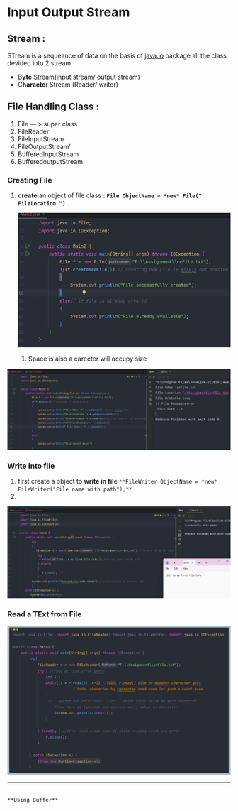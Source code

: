 # Input Output Stream

## Stream :

STream is a sequeance of data on the basis of [java.io](http://java.io) package all the class devided into 2 stream

- B**yte** Stream(input stream/ output stream)
- C**haracte**r Stream (Reader/ writer)

## File Handling Class :

1. File — > super class
2. FileReader
3. FileInputStream
4. FileOutputStream’
5. BufferedInputStream
6. BufferedoutputStream

### Creating File

1. **create** an object of file class **: `File ObjectName = *new* File(" FileLocation ")`**
    
    ![Untitled](Input%20Output%20Stream%204159a3b41802422abbcd7c889b15e20f/Untitled.png)
    
    1. Space is also a carecter will occupy size

![Untitled](Input%20Output%20Stream%204159a3b41802422abbcd7c889b15e20f/Untitled%201.png)

### Write into file

1. first create a object to **write in fil**e
`**FileWriter ObjectName = *new* FileWriter("File name with path");**`
2. 

![Untitled](Input%20Output%20Stream%204159a3b41802422abbcd7c889b15e20f/Untitled%202.png)

### Read a TExt from File

![screenshot.png](Input%20Output%20Stream%204159a3b41802422abbcd7c889b15e20f/screenshot.png)

---

                                                                                                                                          **Using Buffer**